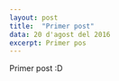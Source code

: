```yaml
---
layout: post
title:  "Primer post"
data: 20 d'agost del 2016
excerpt: Primer pos
---
```


Primer post :D

